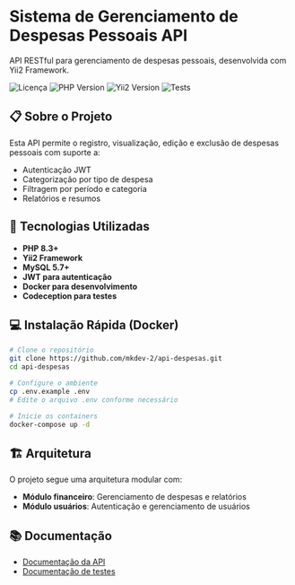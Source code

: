# Sistema de Gerenciamento de Despesas Pessoais API

API RESTful para gerenciamento de despesas pessoais, desenvolvida com Yii2 Framework.

![Licença](https://img.shields.io/badge/license-MIT-blue.svg)
![PHP Version](https://img.shields.io/badge/PHP-8.3%2B-blue)
![Yii2 Version](https://img.shields.io/badge/Yii2-2.0.47-green)
![Tests](https://img.shields.io/badge/Tests-Passing-brightgreen)

## 📋 Sobre o Projeto

Esta API permite o registro, visualização, edição e exclusão de despesas pessoais com suporte a:
- Autenticação JWT
- Categorização por tipo de despesa
- Filtragem por período e categoria
- Relatórios e resumos

## 🚀 Tecnologias Utilizadas

- **PHP 8.3+**
- **Yii2 Framework**
- **MySQL 5.7+**
- **JWT para autenticação**
- **Docker para desenvolvimento**
- **Codeception para testes**

## 💻 Instalação Rápida (Docker)

```bash
# Clone o repositório
git clone https://github.com/mkdev-2/api-despesas.git
cd api-despesas

# Configure o ambiente
cp .env.example .env
# Edite o arquivo .env conforme necessário

# Inicie os containers
docker-compose up -d
```

## 🏗 Arquitetura

O projeto segue uma arquitetura modular com:

- **Módulo financeiro**: Gerenciamento de despesas e relatórios
- **Módulo usuários**: Autenticação e gerenciamento de usuários

## 📚 Documentação

- [Documentação da API](API.md)
- [Documentação de testes](tests/README.md)

